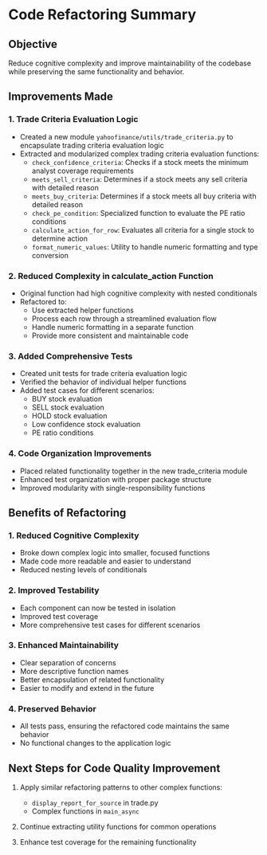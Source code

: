 # Code Refactoring Summary

## Objective
Reduce cognitive complexity and improve maintainability of the codebase while preserving the same functionality and behavior.

## Improvements Made

### 1. Trade Criteria Evaluation Logic
- Created a new module `yahoofinance/utils/trade_criteria.py` to encapsulate trading criteria evaluation logic
- Extracted and modularized complex trading criteria evaluation functions:
  - `check_confidence_criteria`: Checks if a stock meets the minimum analyst coverage requirements
  - `meets_sell_criteria`: Determines if a stock meets any sell criteria with detailed reason
  - `meets_buy_criteria`: Determines if a stock meets all buy criteria with detailed reason
  - `check_pe_condition`: Specialized function to evaluate the PE ratio conditions
  - `calculate_action_for_row`: Evaluates all criteria for a single stock to determine action
  - `format_numeric_values`: Utility to handle numeric formatting and type conversion

### 2. Reduced Complexity in calculate_action Function
- Original function had high cognitive complexity with nested conditionals
- Refactored to:
  - Use extracted helper functions
  - Process each row through a streamlined evaluation flow
  - Handle numeric formatting in a separate function
  - Provide more consistent and maintainable code

### 3. Added Comprehensive Tests
- Created unit tests for trade criteria evaluation logic
- Verified the behavior of individual helper functions
- Added test cases for different scenarios:
  - BUY stock evaluation
  - SELL stock evaluation
  - HOLD stock evaluation
  - Low confidence stock evaluation
  - PE ratio conditions

### 4. Code Organization Improvements
- Placed related functionality together in the new trade_criteria module
- Enhanced test organization with proper package structure
- Improved modularity with single-responsibility functions

## Benefits of Refactoring

### 1. Reduced Cognitive Complexity
- Broke down complex logic into smaller, focused functions
- Made code more readable and easier to understand
- Reduced nesting levels of conditionals

### 2. Improved Testability
- Each component can now be tested in isolation
- Improved test coverage
- More comprehensive test cases for different scenarios

### 3. Enhanced Maintainability
- Clear separation of concerns
- More descriptive function names
- Better encapsulation of related functionality
- Easier to modify and extend in the future

### 4. Preserved Behavior
- All tests pass, ensuring the refactored code maintains the same behavior
- No functional changes to the application logic

## Next Steps for Code Quality Improvement

1. Apply similar refactoring patterns to other complex functions:
   - `display_report_for_source` in trade.py
   - Complex functions in `main_async`

2. Continue extracting utility functions for common operations

3. Enhance test coverage for the remaining functionality